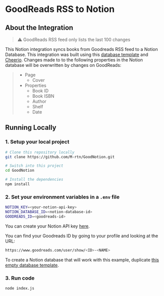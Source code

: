 # GoodReads RSS to Notion 


## About the Integration
>⚠️ GoodReads RSS feed only lists the last 100 changes

This Notion integration syncs books from Goodreads RSS feed to a Notion Database. This integration was built using this [database template](https://chalk-brake-f8e.notion.site/e3ecc052502d4400ae0c4aed84e238a1?v=4729ecf5e601419897daf45c3f901d0f) and [Cheerio](https://cheerio.js.org/). Changes made to to the following properties in the Notion database will be overwritten by changes on GoodReads:
> - Page
>   - Cover
> - Properties
>   - Book ID
>   - Book ISBN
>   - Author
>   - Shelf
>   - Date

## Running Locally

### 1. Setup your local project

```zsh
# Clone this repository locally
git clone https://github.com/M-rtn/GoodNotion.git

# Switch into this project
cd GoodNotion

# Install the dependencies
npm install
```

### 2. Set your environment variables in a `.env` file

```zsh
NOTION_KEY=<your-notion-api-key>
NOTION_DATABASE_ID=<notion-database-id>
GOODREADS_ID=<goodreads-id>
```

You can create your Notion API key [here](https://www.notion.com/my-integrations).

You can find your Goodreads ID by going to your profile and looking at the URL:
```zsh
https://www.goodreads.com/user/show/<ID>-<NAME>
```

To create a Notion database that will work with this example, duplicate [this empty database template](https://chalk-brake-f8e.notion.site/e3ecc052502d4400ae0c4aed84e238a1?v=4729ecf5e601419897daf45c3f901d0f).

### 3. Run code

```zsh
node index.js
```
